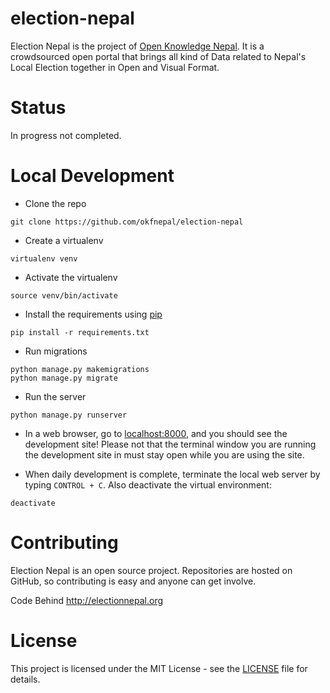 # election-nepal
  Election Nepal is the project of  [Open Knowledge Nepal](https://np.okfn.org/). It  is a crowdsourced open portal that brings all kind of Data related to Nepal's Local Election together in Open and Visual Format. 
  
# Status
In progress not completed. 

# Local Development
- Clone the repo
```
git clone https://github.com/okfnepal/election-nepal
```

- Create a virtualenv
```
virtualenv venv
```
- Activate the virtualenv
```
source venv/bin/activate
```
- Install the requirements using [pip](https://pip.pypa.io/en/stable/)
```
pip install -r requirements.txt
```
- Run migrations
```
python manage.py makemigrations
python manage.py migrate
```

- Run the server
```
python manage.py runserver
```

- In a web browser, go to [localhost:8000](http://localhost:8000/), and you should see the development site! Please not that the terminal window you are running the development site in must stay open while you are using the site.

- When daily development is complete, terminate the local web server by typing ```CONTROL + C```. Also deactivate the virtual environment:
```shell
deactivate
```

# Contributing
 Election Nepal is an open source project. Repositories are hosted on  GitHub, so contributing is  easy and anyone can get involve.
 
  
Code Behind http://electionnepal.org

# License

This project is licensed under the MIT License - see the [LICENSE](LICENSE) file for details.

